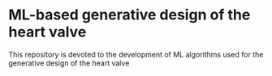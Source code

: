 # ML-based generative design of the heart valve
This repository is devoted to the development of ML algorithms used for the generative design of the heart valve
